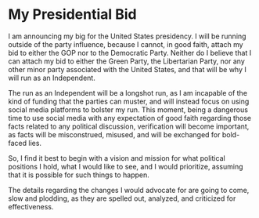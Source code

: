 # My Presidential Bid
I am announcing my big for the United States presidency. I will be running outside of the party influence, because I cannot, in good faith, attach my bid to either the GOP nor to the Democratic Party. Neither do I believe that I can attach my bid to either the Green Party, the Libertarian Party, nor any other minor party associated with the United States, and that will be why I will run as an Independent.

The run as an Independent will be a longshot run, as I am incapable of the kind of funding that the parties can muster, and will instead focus on using social media platforms to bolster my run. This moment, being a dangerous time to use social media with any expectation of good faith regarding those facts related to any political discussion, verification will become important, as facts will be misconstrued, misused, and will be exchanged for bold-faced lies.

So, I find it best to begin with a vision and mission for what political positions I hold, what I would like to see, and I would prioritize, assuming that it is possible for such things to happen.

The details regarding the changes I would advocate for are going to come, slow and plodding, as they are spelled out, analyzed, and criticized for effectiveness.
